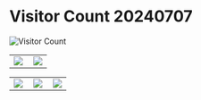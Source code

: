 # Visitor Count 20240707

![Visitor Count](https://profile-counter.glitch.me/michaelliunsky/count.svg)

<table>
    <tr>
        <td >
            <center><img src="https://github-readme-stats.vercel.app/api?username=michaelliunsky&show_icons=true&hide_border=true&theme=chartreuse-dark" ></center>
        </td>
        <td >
            <center><img src="https://github-profile-summary-cards.vercel.app/api/cards/profile-details?username=michaelliunsky&theme=github_dark&show_icons=true" align="right" /></center>
        </td>
    </tr>
</table>

<table>
    <tr>
        <td >
            <center><img src="https://github-profile-summary-cards.vercel.app/api/cards/repos-per-language?username=michaelliunsky&theme=vue" ></center>
        </td>
        <td >
            <center><img src="https://github-profile-summary-cards.vercel.app/api/cards/productive-time?username=michaelliunsky&theme=github&utcOffset=8" align="right" /></center>
        </td>
        <td >
            <center><img src="https://github-profile-summary-cards.vercel.app/api/cards/most-commit-language?username=michaelliunsky&theme=vue" align="right" /></center>
        </td>
    </tr>
</table>
